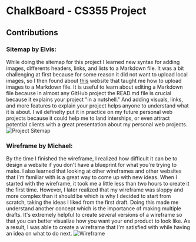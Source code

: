 # ChalkBoard - CS355 Project

## Contributions
### Sitemap by Elvis:
While doing the sitemap for this project I learned new syntax for adding images, differents headers, links, and lists to a Markdown file.
It was a bit challenging at first because for some reason it did not want to upload local images, so I then found about [this](https://gist.github.com/vinkla/dca76249ba6b73c5dd66a4e986df4c8d) website that taught me how to upload images to a Markdown file. It is useful to learn about editing a Markdown file because in almost any GitHub project the READ.md file is crucial because it explains your project "in a nutshell." And adding visuals, links, and more features to explain your project helps anyone to understand what it is about. I wil definelty put it in practice on my future personal web projects because it could help me to land interships, or even attract potential clients with a great presentation about my personal web projects.
![Project Sitemap](https://user-images.githubusercontent.com/44810371/135893382-84ee02db-10d8-4a0b-90d9-dc49b22ace5d.png)

### Wireframe by Michael:
By the time I finished the wireframe, I realized how difficult it can be to design a website if you don't have a blueprint for what you're trying to make. I also learned that looking at other wireframes and other websites that I'm familiar with is a great way to come up with new ideas. When I started with the wireframe, it took me a little less than two hours to create it the first time. However, I later realized that my wireframe was sloppy and more complex than it should be which is why I decided to start from scratch, taking the ideas I liked from the first draft. Doing this made me understand another concept which is the importance of making multiple drafts. It's extremely helpful to create several versions of a wireframe so that you can better visualize how you want your end product to look like. As a result, I was able to create a wireframe that I'm satisfied with while having an idea on what to do next.
![Wireframe](https://user-images.githubusercontent.com/33902649/135893119-d068fc8d-b60b-40cd-8e53-616a8a7d5f89.jpg)
